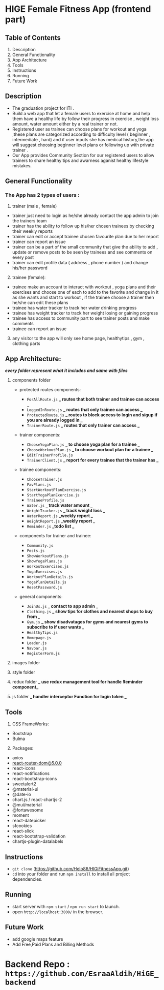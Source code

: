 # HIGE Female Fitness App (frontend part)

## Table of Contents

1. Description
2. General Functionality
3. App Architecture
4. Tools
5. Instructions
6. Running
7. Future Work

## Description

- The graduation project for ITI .
- Build a web app that let a female users to exercise at home and help them have a healthy life by follow their progress in exercise , weight loss amount, water amount either by a real trainer or not.
- Registered user as trainee can choose plans for workout and yoga ,these plans are categorized according to difficulty level ( beginner , intermediate , hard) and if user inputs she has medical history,the app will suggest choosing beginner level plans or following up with private trainer .
- Our App provides Community Section for our registered users to allow trainers to share healthy tips and awarness aganist healthy lifestyle mistakes.

## General Functionality

### The App has 2 types of users :

1.  trainer (male , female)

- trainer just need to login as he/she already contact the app admin to join the trainers team
- trainer has the ability to follow up his/her chosen trainees by checking their weekly reports
- trainer can edit or accept trainee chosen favourite plan due to her report
- trainer can report an issue
- trainer can be a part of the small community that give the ability to add , update or remove posts to be seen by trainees and see comments on every post
- trainer can edit profile data ( address , phone number ) and change his/her password

2.  trainee (female):

- trainee make an account to interact with workout , yoga plans and their exercises and choose one of each to add to the favorite and change in it as she wants and start to workout , if the trainee choose a trainer then he/she can edit these plans
- trainee has water tracker to track her water drinking progress
- trainee has weight tracker to track her weight losing or gaining progress
- trainee has access to community part to see trainer posts and make comments
- trainee can report an issue

3. any visitor to the app will only see home page, healthytips , gym , clothing parts

## App Architecture:

**_every folder represent what it includes and same with files_**

1. components folder

   - protected routes components:

     - `ForAllRoute.js` **_ routes that both trainer and trainee can access _**
     - `LoggedInRoute.js` **_ routes that only trainee can access _**
     - `ProtectedRoute.js` **_ routes to block access to login and sigup if you are already logged in _**
     - `TrainerRoute.js` **_ routes that only trainer can access _**

   - trainer components:

     - `ChooseYogaPlan.js` **_ to choose yoga plan for a trainee _**
     - `ChooseWorkoutPlan.js` **_ to choose workout plan for a trainee _**
     - `EditTrainerProfile.js`
     - `TrainerClient.js` **_ report for every trainee that the trainer has _**

   - trainee components:

     - `ChooseTrainer.js`
     - `FavPlans.js`
     - `StartWorkoutPlanExercise.js`
     - `StartYogaPlanExercise.js`
     - `TraineeProfile.js`
     - `Water.js` **_ track water amount _**
     - `WeightTracker.js` **_ track weight loss _**
     - `WaterReport.js` **_weekly report _**
     - `WeightReport.js` **_weekly report _**
     - `Reminder.js` **_todo list _**

   - components for trainer and trainee:

     - `Community.js`
     - `Posts.js`
     - `ShowWorkoutPlans.js`
     - `ShowYogaPlans.js`
     - `WorkoutExercises.js`
     - `YogaExercises.js`
     - `WorkoutPlanDetails.js`
     - `YogaPlanDetails.js`
     - `ResetPassword.js`

   - general components:
     - `JoinUs.js` **_ contact to app admin _**
     - `Clothing.js` **_ show tips for clothes and nearest shops to buy from _**
     - `Gym.js` **_ show disadvatages for gyms and nearest gyms to subscribe to if user wants _**
     - `HealthyTips.js `
     - `Homepage.js`
     - `Loader.js`
     - `Navbar.js`
     - `RegisterForm.js`

2. images folder
3. style folder
4. redux folder **_ use redux management tool for handle Reminder component_**
5. js folder **_ handler interceptor Function for login token _**

## Tools

1. CSS FrameWorks:

- Bootstrap
- Bulma

2. Packages:

- axios
- react-router-dom@5.0.0
- react-icons
- react-notifications
- react-bootstrap-icons
- sweetalert2
- @material-ui
- @date-io
- chart.js / react-chartjs-2
- @mui/material
- @fortawesome
- moment
- react-datepicker
- sfcookies
- react-slick
- react-bootstrap-validation
- chartjs-plugin-datalabels

## Instructions

- `git clone` (https://github.com/Helo88/HIGiFitnessApp.git)
- `cd` into your folder and run `npm install` to install all project dependencies.

## Running

- start server with `npm start` / `npm run start` to launch.
- open `http://localhost:3000/` in the browser.

## Future Work

- add google maps feature
- Add Free,Paid Plans and Billing Methods
# Backend Repo : `https://github.com/EsraaAldih/HiGE_backend`

